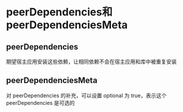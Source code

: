 # peerDependencies和peerDependenciesMeta

## peerDependencies

期望宿主应用安装这些依赖，让相同依赖不会在宿主应用和库中被重复安装

## peerDependenciesMeta

对 peerDependencies 的补充，可以设置 optional 为 true，表示这个 peerDependencies 是可选的
